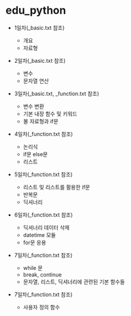 # edu_python

* 1일차(_basic.txt 참조)
    * 개요
    * 자료형
* 2일차(_basic.txt 참조)
    * 변수
    * 문자열 연산
* 3일차(_basic.txt, _function.txt 참조)
    * 변수 변환
    * 기본 내장 함수 및 키워드
    * 불 자료형과 if문
* 4일차(_function.txt 참조)
    * 논리식
    * if문 else문
    * 리스트
* 5일차(_function.txt 참조)
    * 리스트 및 리스트를 활용한 if문
    * 반복문
    * 딕셔너리 
* 6일차(_function.txt 참조)
    * 딕셔너리 데이터 삭제
    * datetime 모듈
    * for문 응용
* 7일차(_function.txt 참조)
    * while 문
    * break, continue
    * 문자열, 리스트, 딕셔너리에 관련된 기본 함수들

* 7일차(_function.txt 참조)
    * 사용자 정의 함수